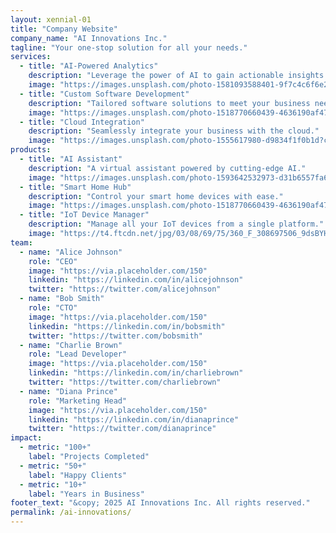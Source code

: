 ```yaml
---
layout: xennial-01
title: "Company Website"
company_name: "AI Innovations Inc."
tagline: "Your one-stop solution for all your needs."
services:
  - title: "AI-Powered Analytics"
    description: "Leverage the power of AI to gain actionable insights."
    image: "https://images.unsplash.com/photo-1581093588401-9f7c4c6f6e2b?crop=entropy&cs=tinysrgb&fit=max&fm=jpg&q=80&w=400"
  - title: "Custom Software Development"
    description: "Tailored software solutions to meet your business needs."
    image: "https://images.unsplash.com/photo-1518770660439-4636190af475?crop=entropy&cs=tinysrgb&fit=max&fm=jpg&q=80&w=400"
  - title: "Cloud Integration"
    description: "Seamlessly integrate your business with the cloud."
    image: "https://images.unsplash.com/photo-1555617980-d9834f1f0b1d?crop=entropy&cs=tinysrgb&fit=max&fm=jpg&q=80&w=400"
products:
  - title: "AI Assistant"
    description: "A virtual assistant powered by cutting-edge AI."
    image: "https://images.unsplash.com/photo-1593642532973-d31b6557fa68?crop=entropy&cs=tinysrgb&fit=max&fm=jpg&q=80&w=400"
  - title: "Smart Home Hub"
    description: "Control your smart home devices with ease."
    image: "https://images.unsplash.com/photo-1518770660439-4636190af475?crop=entropy&cs=tinysrgb&fit=max&fm=jpg&q=80&w=400"
  - title: "IoT Device Manager"
    description: "Manage all your IoT devices from a single platform."
    image: "https://t4.ftcdn.net/jpg/03/08/69/75/360_F_308697506_9dsBYHXm9FwuW0qcEqimAEXUvzTwfzwe.jpg"
team:
  - name: "Alice Johnson"
    role: "CEO"
    image: "https://via.placeholder.com/150"
    linkedin: "https://linkedin.com/in/alicejohnson"
    twitter: "https://twitter.com/alicejohnson"
  - name: "Bob Smith"
    role: "CTO"
    image: "https://via.placeholder.com/150"
    linkedin: "https://linkedin.com/in/bobsmith"
    twitter: "https://twitter.com/bobsmith"
  - name: "Charlie Brown"
    role: "Lead Developer"
    image: "https://via.placeholder.com/150"
    linkedin: "https://linkedin.com/in/charliebrown"
    twitter: "https://twitter.com/charliebrown"
  - name: "Diana Prince"
    role: "Marketing Head"
    image: "https://via.placeholder.com/150"
    linkedin: "https://linkedin.com/in/dianaprince"
    twitter: "https://twitter.com/dianaprince"
impact:
  - metric: "100+"
    label: "Projects Completed"
  - metric: "50+"
    label: "Happy Clients"
  - metric: "10+"
    label: "Years in Business"
footer_text: "&copy; 2025 AI Innovations Inc. All rights reserved."
permalink: /ai-innovations/
---
```

